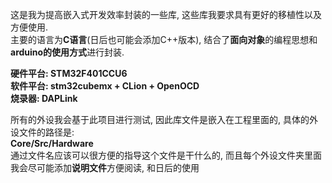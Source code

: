 这是我为提高嵌入式开发效率封装的一些库, 这些库我要求具有更好的移植性以及方便使用.\
主要的语言为**C语言**(日后也可能会添加C++版本), 结合了**面向对象**的编程思想和**arduino的使用方式**进行封装.

**硬件平台: STM32F401CCU6**\
**软件平台: stm32cubemx + CLion + OpenOCD**\
**烧录器: DAPLink**

所有的外设我会基于此项目进行测试, 因此库文件是嵌入在工程里面的, 具体的外设文件的路径是:\
**Core/Src/Hardware**\
通过文件名应该可以很方便的指导这个文件是干什么的, 而且每个外设文件夹里面我会尽可能添加**说明文件**方便阅读, 和日后的使用

